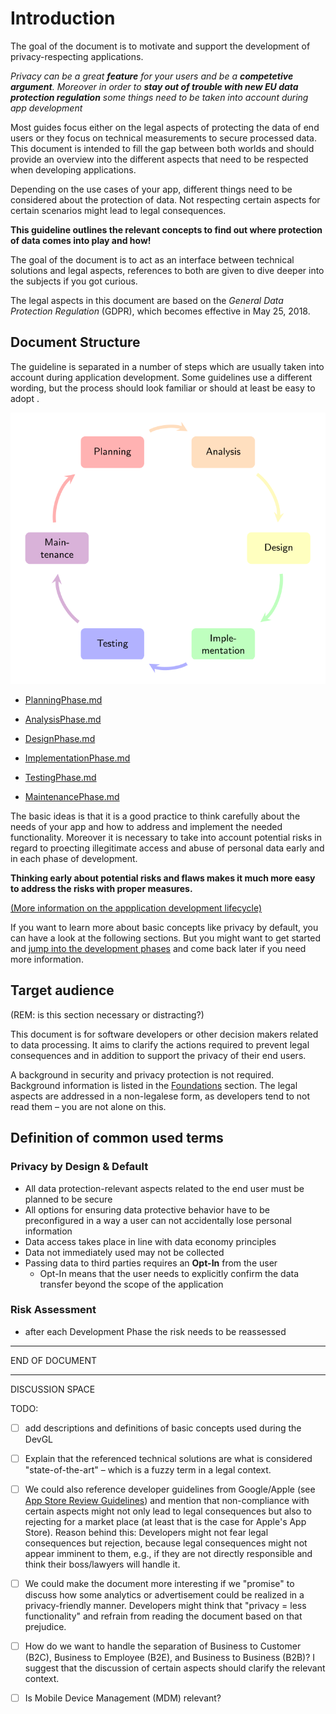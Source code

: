 # Introduction

The goal of the document is to motivate and support the development of privacy-respecting applications. 

*Privacy can be a great **feature** for your users and be a **competetive argument**. Moreover in order to **stay out of trouble with new EU data protection regulation** some things need to be taken into account during app development*

Most guides focus either on the legal aspects of protecting the data of end users or they focus on technical measurements to secure processed data. This document is intended to fill the gap between both worlds and should provide an overview into the different aspects that need to be respected when developing applications.

Depending on the use cases of your app, different things need to be considered about the protection of data. Not respecting certain aspects for certain scenarios might lead to legal consequences. 

**This guideline outlines the relevant concepts to find out where protection of data comes into play and how!**

The goal of the document is to act as an interface between technical solutions and legal aspects, references to both are given to dive deeper into the subjects if you got curious. 

The legal aspects in this document are based on the *General Data Protection Regulation* (GDPR), which becomes effective in May 25, 2018.



## Document Structure
The guideline is separated in a number of steps which are usually taken into account during application development. Some guidelines use a different wording, but the process should look familiar or should at least  be easy to adopt 
.

![Application Development Lifecycle](figures/applifecycle.svg)



* [PlanningPhase.md](./PlanningPhase.md)

* [AnalysisPhase.md](./AnalysisPhase.md)

* [DesignPhase.md](./DesignPhase.md)

* [ImplementationPhase.md](./ImplementationPhase.md)

* [TestingPhase.md](./TestingPhase.md)

* [MaintenancePhase.md](./MaintenancePhase.md)

The basic ideas is that it is a good practice to think carefully about the needs of your app and how to address and implement the needed functionality. Moreover it is necessary to take into account potential risks in regard to proecting illegitimate access and abuse of personal data early and in each phase of development. 

**Thinking early about potential risks and flaws makes it much more easy to address the risks with proper measures.**

[(More information on the appplication development lifecycle)](./ApplicationDevelopmentLifecycle.md)

If you want to learn more about basic concepts like privacy by default, you can have a look at the following sections. But you might want to get started and [jump into the development phases](./PlanningPhase.md) and come back later if you need more information.

## Target audience
(REM: is this section necessary or distracting?)

This document is for software developers or other decision makers related to data processing. It aims to clarify the actions required to prevent legal consequences and in addition to support the privacy of their end users.

A background in security and privacy protection is not required. Background information is listed in the [Foundations](Foundations.md) section. The legal aspects are addressed in a non-legalese form, as developers tend to not read them – you are not alone on this.

## Definition of common used terms

### **Privacy by Design & Default**

- All data protection-relevant aspects related to the end user must be planned to be secure
- All options for ensuring data protective behavior have to be preconfigured in a way a user can not accidentally lose personal information
- Data access takes place in line with data economy principles
- Data not immediately used may not be collected
- Passing data to third parties requires an **Opt-In** from the user
  - Opt-In means that the user needs to explicitly confirm the data transfer beyond the scope of the application

### Risk Assessment

- after each Development Phase the risk needs to be reassessed

***
END OF DOCUMENT
***

DISCUSSION SPACE

TODO:

- [ ] add descriptions and definitions of basic concepts used during the DevGL

- [ ] Explain that the referenced technical solutions are what is considered "state-of-the-art" – which is a fuzzy term in a legal context.

- [ ] We could also reference developer guidelines from Google/Apple (see [App Store Review Guidelines](https://developer.apple.com/app-store/review/guidelines/)) and mention that non-compliance with certain aspects might not only lead to legal consequences but also to rejecting for a market place (at least that is the case for Apple's App Store). Reason behind this: Developers might not fear legal consequences but rejection, because legal consequences might not appear imminent to them, e.g., if they are not directly responsible and think their boss/lawyers will handle it.

- [ ] We could make the document more interesting if we "promise" to discuss how some analytics or advertisement could be realized in a privacy-friendly manner. Developers might think that "privacy = less functionality" and refrain from reading the document based on that prejudice.

- [ ] How do we want to handle the separation of Business to Customer (B2C), Business to Employee (B2E), and Business to Business (B2B)? I suggest that the discussion of certain aspects should clarify the relevant context.

- [ ] Is Mobile Device Management (MDM) relevant?


